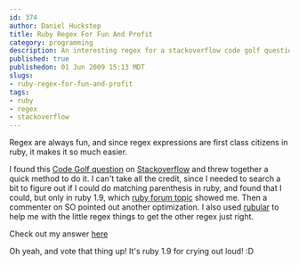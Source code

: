 ```yaml
--- 
id: 374
author: Daniel Huckstep
title: Ruby Regex For Fun And Profit
category: programming
description: An interesting regex for a stackoverflow code golf question.
published: true
publishedon: 01 Jun 2009 15:13 MDT
slugs: 
- ruby-regex-for-fun-and-profit
tags: 
- ruby
- regex
- stackoverflow
---
```

Regex are always fun, and since regex expressions are first class
citizens in ruby, it makes it so much easier.

I found this [Code Golf
question](http://stackoverflow.com/questions/928563/code-golf-evaluating-mathematical-expressions)
on [Stackoverflow](http://stackoverflow.com/) and threw together a quick
method to do it. I can't take all the credit, since I needed to search a
bit to figure out if I could do matching parenthesis in ruby, and found
that I could, but only in ruby 1.9, which [ruby forum
topic](http://www.ruby-forum.com/topic/132091) showed me. Then a
commenter on SO pointed out another optimization. I also used
[rubular](http://rubular.com/) to help me with the little regex things
to get the other regex just right.

Check out my answer
[here](http://stackoverflow.com/questions/928563/code-golf-evaluating-mathematical-expressions/928791#928791)

Oh yeah, and vote that thing up! It's ruby 1.9 for crying out loud! :D
